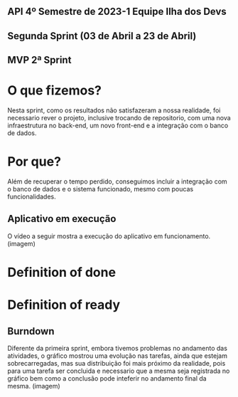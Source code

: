 ## API 4º Semestre de 2023-1 Equipe Ilha dos Devs

## Segunda Sprint (03 de Abril a 23 de Abril)

## MVP 2ª Sprint 

# O que fizemos?
Nesta sprint, como os resultados não satisfazeram a nossa realidade, foi necessario rever o projeto, inclusive trocando de repositorio, com uma nova infraestrutura no back-end, um novo front-end e a integração com o banco de dados.
# Por que?
Além de recuperar o tempo perdido, conseguimos incluir a integração com o banco de dados e o sistema funcionado, mesmo com poucas funcionalidades.

## Aplicativo em execução
O vídeo a seguir mostra a execução do aplicativo em funcionamento.
(imagem)

# Definition of done
# Definition of ready

## Burndown
Diferente da primeira sprint, embora tivemos problemas no andamento das atividades, o gráfico mostrou uma evolução nas tarefas, ainda que estejam sobrecarregadas, mas sua distribuição foi mais próximo da realidade, pois para uma tarefa ser concluida e necessario que a mesma seja registrada no gráfico bem como a conclusão pode inteferir no andamento final da mesma.
(imagem)

